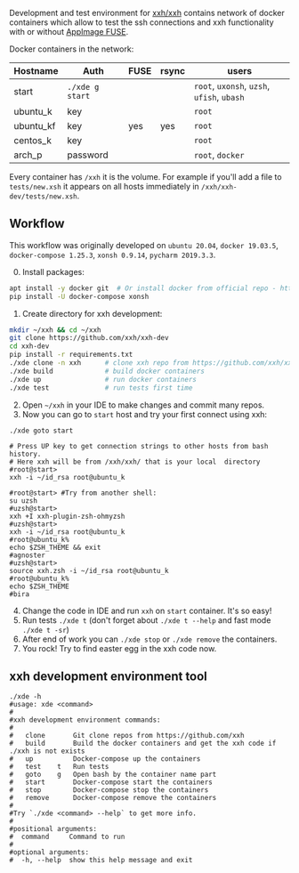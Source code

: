 Development and test environment for [xxh/xxh](https://github.com/xxh/xxh) contains 
network of docker containers which allow to test the ssh connections and xxh functionality 
with or without [AppImage FUSE](https://github.com/AppImage/AppImageKit/wiki/FUSE). 

Docker containers in the network:

| Hostname  | Auth             | FUSE | rsync | users                            |
|-----------|------------------|------|-------|----------------------------------|
| start     | `./xde g start`  |      |       | `root`, `uxonsh`, `uzsh`, `ufish`, `ubash` |
| ubuntu_k  | key              |      |       | `root`                           |
| ubuntu_kf | key              | yes  |  yes  | `root`                           |
| centos_k  | key              |      |       | `root`                           |
| arch_p    | password         |      |       | `root`, `docker`                 |

Every container has `/xxh` it is the volume. For example if you'll add a file to `tests/new.xsh` 
it appears on all hosts immediately in `/xxh/xxh-dev/tests/new.xsh`.

## Workflow

This workflow was originally developed on `ubuntu 20.04`, `docker 19.03.5`, `docker-compose 1.25.3`, `xonsh 0.9.14`, `pycharm 2019.3.3`.

0. Install packages: 
```bash
apt install -y docker git  # Or install docker from official repo - https://docs.docker.com/engine/install/ubuntu/
pip install -U docker-compose xonsh
```

1. Create directory for xxh development:
```bash
mkdir ~/xxh && cd ~/xxh
git clone https://github.com/xxh/xxh-dev
cd xxh-dev
pip install -r requirements.txt
./xde clone -n xxh      # clone xxh repo from https://github.com/xxh/xxh
./xde build             # build docker containers
./xde up                # run docker containers
./xde test              # run tests first time
```

2. Open `~/xxh` in your IDE to make changes and commit many repos.
3. Now you can go to `start` host and try your first connect using xxh:
```shell script
./xde goto start

# Press UP key to get connection strings to other hosts from bash history.
# Here xxh will be from /xxh/xxh/ that is your local  directory
#root@start> 
xxh -i ~/id_rsa root@ubuntu_k

#root@start> #Try from another shell:
su uzsh
#uzsh@start> 
xxh +I xxh-plugin-zsh-ohmyzsh
#uzsh@start> 
xxh -i ~/id_rsa root@ubuntu_k
#root@ubuntu_k% 
echo $ZSH_THEME && exit
#agnoster
#uzsh@start> 
source xxh.zsh -i ~/id_rsa root@ubuntu_k
#root@ubuntu_k% 
echo $ZSH_THEME
#bira
```

4. Change the code in IDE and run `xxh` on `start` container. It's so easy!
5. Run tests `./xde t` (don't forget about `./xde t --help` and fast mode `./xde t -sr`) 
6. After end of work you can `./xde stop` or `./xde remove` the containers. 
7. You rock! Try to find easter egg in the xxh code now.

## xxh development environment tool

```shell script
./xde -h
#usage: xde <command>
#
#xxh development environment commands:
#
#   clone       Git clone repos from https://github.com/xxh
#   build       Build the docker containers and get the xxh code if ./xxh is not exists
#   up          Docker-compose up the containers
#   test    t   Run tests
#   goto    g   Open bash by the container name part
#   start       Docker-compose start the containers
#   stop        Docker-compose stop the containers
#   remove      Docker-compose remove the containers
#   
#Try `./xde <command> --help` to get more info.   
#   
#positional arguments:
#  command     Command to run
#
#optional arguments:
#  -h, --help  show this help message and exit

```
